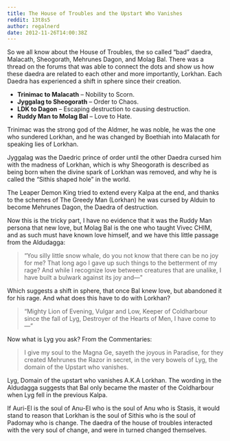 ```yaml
---
title: The House of Troubles and the Upstart Who Vanishes
reddit: 13t8s5
author: regalnerd
date: 2012-11-26T14:00:38Z
---
```


So we all know about the House of Troubles, the so called “bad” daedra,
Malacath, Sheogorath, Mehrunes Dagon, and Molag Bal. There was a thread on the
forums that was able to connect the dots and show us how these daedra are
related to each other and more importantly, Lorkhan. Each Daedra has experienced
a shift in sphere since their creation.

- **Trinimac to Malacath** – Nobility to Scorn.
- **Jyggalag to Sheogorath** – Order to Chaos.
- **LDK to Dagon** – Escaping destruction to causing destruction.
- **Ruddy Man to Molag Bal** – Love to Hate.

Trinimac was the strong god of the Aldmer, he was noble, he was the one who
sundered Lorkhan, and he was changed by Boethiah into Malacath for speaking lies
of Lorkhan.

Jyggalag was the Daedric prince of order until the other Daedra cursed him with
the madness of Lorkhan, which is why Sheogorath is described as being born when
the divine spark of Lorkhan was removed, and why he is called the “Sithis shaped
hole” in the world.

The Leaper Demon King tried to extend every Kalpa at the end, and thanks to the
schemes of The Greedy Man (Lorkhan) he was cursed by Alduin to become Mehrunes
Dagon, the Daedra of destruction.

Now this is the tricky part, I have no evidence that it was the Ruddy Man
persona that new love, but Molag Bal is the one who taught Vivec CHIM, and as
such must have known love himself, and we have this little passage from the
Aldudagga:

> “You silly little snow whale, do you not know that there can be no joy for me?
> That long ago I gave up such things to the betterment of my rage? And while I
> recognize love between creatures that are unalike, I have built a bulwark
> against its joy and—"

Which suggests a shift in sphere, that once Bal knew love, but abandoned it for
his rage. And what does this have to do with Lorkhan?

> “Mighty Lion of Evening, Vulgar and Low, Keeper of Coldharbour since the fall
> of Lyg, Destroyer of the Hearts of Men, I have come to—”

Now what is Lyg you ask? From the Commentaries:

> I give my soul to the Magna Ge, sayeth the joyous in Paradise, for they
> created Mehrunes the Razor in secret, in the very bowels of Lyg, the domain of
> the Upstart who vanishes.

Lyg, Domain of the upstart who vanishes A.K.A Lorkhan. The wording in the
Aldudagga suggests that Bal only became the master of the Coldharbour when Lyg
fell in the previous Kalpa.

If Auri-El is the soul of Anu-El who is the soul of Anu who is Stasis, it would
stand to reason that Lorkhan is the soul of Sithis who is the soul of Padomay
who is change. The daedra of the house of troubles interacted with the very soul
of change, and were in turned changed themselves.
